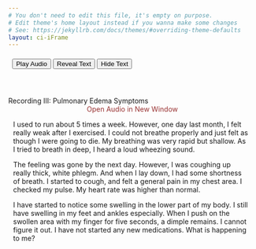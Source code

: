 ```yaml
---
# You don't need to edit this file, it's empty on purpose.
# Edit theme's home layout instead if you wanna make some changes
# See: https://jekyllrb.com/docs/themes/#overriding-theme-defaults
layout: ci-iFrame
---
```


<header class="CIE-header">
<div style="margin: auto; text-align: left; padding-top: .5em;">
&nbsp;
<audio id="EC04"><source src="/assets/audio/PulmonaryEdema.mp3"></source></audio>
<input class="CIE-button-audio" type="button" onclick="document.getElementById('EC04').play()" value="Play Audio">
<button class="CIE-button" type="button" onclick="textReveal01()">Reveal Text</button>
<button class="CIE-button" type="button" onclick="textHide01()">Hide Text</button>
</div>
</header>



<div class="CIE-Content-Header">Recording III: Pulmonary Edema Symptoms</div> 	
<div class="center-it" style="text-align: center;"><a style="color: #933; text-decoration: none;" href="/assets/audio/PulmonaryEdema.mp3" target="_audio">Open Audio in New Window</a></div> 			
<div id="changeFontColor">
<p class="CIE-Content" style="padding-left: 10px; padding-right: 15px;">I used to run about 5 times a week.  However, one day last month, I felt really weak after I exercised. I could not breathe properly and just felt as though I were going to die.   My breathing was very rapid but shallow.  As I tried to breath in deep, I heard a loud wheezing sound.</p>
<p class="CIE-Content" style="padding-left: 10px; padding-right: 15px;">The feeling was gone by the next day.  However, I was coughing up really thick, white phlegm.  And when I lay down, I had some shortness of breath.  I started to cough, and felt a general pain in my chest area.  I checked my pulse.  My heart rate was higher than normal.</p>
<p class="CIE-Content" style="padding-left: 10px; padding-right: 15px;">I have started to notice some swelling in the lower part of my body. I still have swelling in my feet and ankles especially.  When I push on the swollen area with my finger for five seconds, a dimple remains.  I cannot figure it out.  I have not started any new medications.   What is happening to me?</p>
</div>